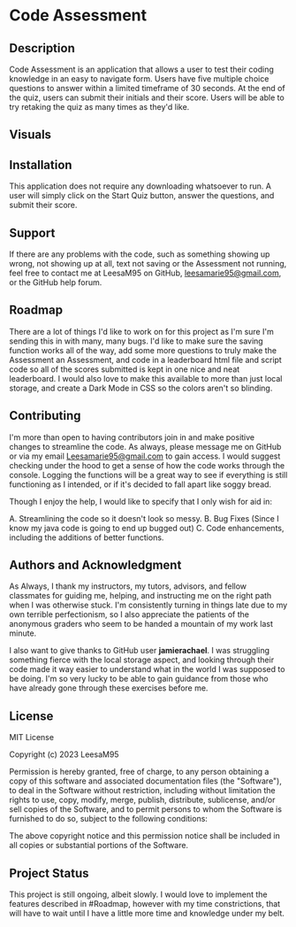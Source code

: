 # Code Assessment

## Description
Code Assessment is an application that allows a user to test their coding knowledge in an easy to navigate form. Users have five multiple choice questions to answer within a limited timeframe of 30 seconds. At the end of the quiz, users can submit their initials and their score. Users will be able to try retaking the quiz as many times as they'd like. 

## Visuals

## Installation
This application does not require any downloading whatsoever to run. A user will simply click on the Start Quiz button, answer the questions, and submit their score. 

## Support 
If there are any problems with the code, such as something showing up wrong, not showing up at all, text not saving or the Assessment not running, feel free to contact me at LeesaM95 on GitHub, leesamarie95@gmail.com, or the GitHub help forum. 

## Roadmap
There are a lot of things I'd like to work on for this project as I'm sure I'm sending this in with many, many bugs. I'd like to make sure the saving function works all of the way, add some more questions to truly make the Assessment an Assessment, and code in a leaderboard html file and script code so all of the scores submitted is kept in one nice and neat leaderboard. I would also love to make this available to more than just local storage, and create a Dark Mode in CSS so the colors aren't so blinding. 

## Contributing
I'm more than open to having contributors join in and make positive changes to streamline the code. As always, please message me on GitHub or via my email Leesamarie95@gmail.com to gain access. I would suggest checking under the hood to get a sense of how the code works through the console. Logging the functions will be a great way to see if everything is still functioning as I intended, or if it's decided to fall apart like soggy bread. 

Though I enjoy the help, I would like to specify that I only wish for aid in:

A. Streamlining the code so it doesn't look so messy.
B. Bug Fixes (Since I know my java code is going to end up bugged out)
C. Code enhancements, including the additions of better functions.

## Authors and Acknowledgment
As Always, I thank my instructors, my tutors, advisors, and fellow classmates for guiding me, helping, and instructing me on the right path when I was otherwise stuck. I'm consistently turning in things late due to my own terrible perfectionism, so I also appreciate the patients of the anonymous graders who seem to be handed a mountain of my work last minute. 

I also want to give thanks to GitHub user __jamierachael__. I was struggling something fierce with the local storage aspect, and looking through their code made it way easier to understand what in the world I was supposed to be doing. I'm so very lucky to be able to gain guidance from those who have already gone through these exercises before me. 

## License
MIT License

Copyright (c) 2023 LeesaM95

Permission is hereby granted, free of charge, to any person obtaining a copy of this software and associated documentation files (the "Software"), to deal in the Software without restriction, including without limitation the rights to use, copy, modify, merge, publish, distribute, sublicense, and/or sell copies of the Software, and to permit persons to whom the Software is furnished to do so, subject to the following conditions:

The above copyright notice and this permission notice shall be included in all copies or substantial portions of the Software.

## Project Status
This project is still ongoing, albeit slowly. I would love to implement the features described in #Roadmap, however with my time constrictions, that will have to wait until I have a little more time and knowledge under my belt.